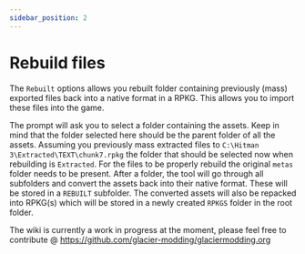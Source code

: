 ```yaml
---
sidebar_position: 2
---
```


# Rebuild files

The `Rebuilt` options allows you rebuilt folder containing previously (mass) exported files back into a native format in a RPKG. This allows you to import these files into the game.

The prompt will ask you to select a folder containing the assets. Keep in mind that the folder selected here should be the parent folder of all the assets. Assuming you previously mass extracted files to `C:\Hitman 3\Extracted\TEXT\chunk7.rpkg` the folder that should be selected now when rebuilding is `Extracted`. For the files to be properly rebuild the original `metas` folder needs to be present.
After a folder, the tool will go through all subfolders and convert the assets back into their native format. These will be stored in a `REBUILT` subfolder. The converted assets will also be repacked into RPKG(s) which will be stored in a newly created `RPKGS` folder in the root folder.

The wiki is currently a work in progress at the moment, please feel free to contribute @ https://github.com/glacier-modding/glaciermodding.org
